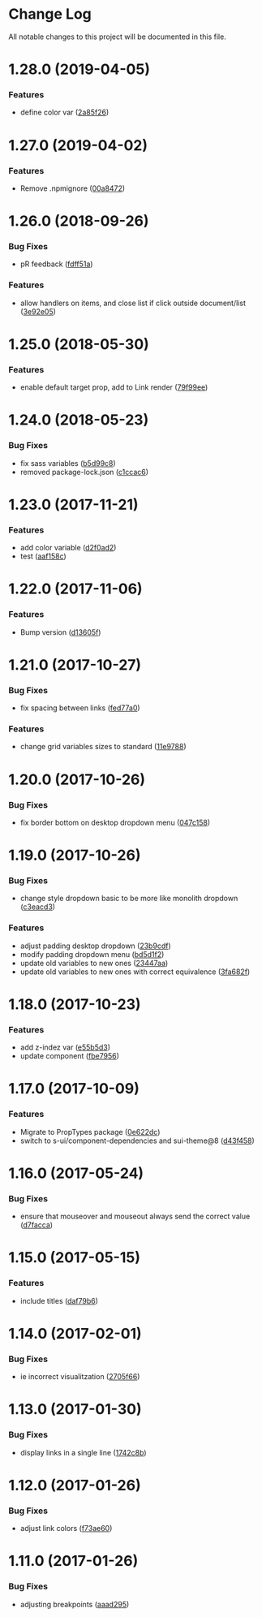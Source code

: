 # Change Log

All notable changes to this project will be documented in this file.

<a name="1.28.0"></a>
# 1.28.0 (2019-04-05)


### Features

* define color var ([2a85f26](https://github.com/SUI-Components/schibsted-spain-components/commit/2a85f26))



<a name="1.27.0"></a>
# 1.27.0 (2019-04-02)


### Features

* Remove .npmignore ([00a8472](https://github.com/SUI-Components/schibsted-spain-components/commit/00a8472))



<a name="1.26.0"></a>
# 1.26.0 (2018-09-26)


### Bug Fixes

* pR feedback ([fdff51a](https://github.com/SUI-Components/schibsted-spain-components/commit/fdff51a))


### Features

* allow handlers on items, and close list if click outside document/list ([3e92e05](https://github.com/SUI-Components/schibsted-spain-components/commit/3e92e05))



<a name="1.25.0"></a>
# 1.25.0 (2018-05-30)


### Features

* enable default target prop, add to Link render ([79f99ee](https://github.com/SUI-Components/schibsted-spain-components/commit/79f99ee))



<a name="1.24.0"></a>
# 1.24.0 (2018-05-23)


### Bug Fixes

* fix sass variables ([b5d99c8](https://github.com/SUI-Components/schibsted-spain-components/commit/b5d99c8))
* removed package-lock.json ([c1ccac6](https://github.com/SUI-Components/schibsted-spain-components/commit/c1ccac6))



<a name="1.23.0"></a>
# 1.23.0 (2017-11-21)


### Features

* add color variable ([d2f0ad2](https://github.com/SUI-Components/schibsted-spain-components/commit/d2f0ad2))
* test ([aaf158c](https://github.com/SUI-Components/schibsted-spain-components/commit/aaf158c))



<a name="1.22.0"></a>
# 1.22.0 (2017-11-06)


### Features

* Bump version ([d13605f](https://github.com/SUI-Components/schibsted-spain-components/commit/d13605f))



<a name="1.21.0"></a>
# 1.21.0 (2017-10-27)


### Bug Fixes

* fix spacing between links ([fed77a0](https://github.com/SUI-Components/schibsted-spain-components/commit/fed77a0))


### Features

* change grid variables sizes to standard ([11e9788](https://github.com/SUI-Components/schibsted-spain-components/commit/11e9788))



<a name="1.20.0"></a>
# 1.20.0 (2017-10-26)


### Bug Fixes

* fix border bottom on desktop dropdown menu ([047c158](https://github.com/SUI-Components/schibsted-spain-components/commit/047c158))



<a name="1.19.0"></a>
# 1.19.0 (2017-10-26)


### Bug Fixes

* change style dropdown basic to be more like monolith dropdown ([c3eacd3](https://github.com/SUI-Components/schibsted-spain-components/commit/c3eacd3))


### Features

* adjust padding desktop dropdown ([23b9cdf](https://github.com/SUI-Components/schibsted-spain-components/commit/23b9cdf))
* modify padding dropdown menu ([bd5d1f2](https://github.com/SUI-Components/schibsted-spain-components/commit/bd5d1f2))
* update old variables to new ones ([23447aa](https://github.com/SUI-Components/schibsted-spain-components/commit/23447aa))
* update old variables to new ones with correct equivalence ([3fa682f](https://github.com/SUI-Components/schibsted-spain-components/commit/3fa682f))



<a name="1.18.0"></a>
# 1.18.0 (2017-10-23)


### Features

* add z-indez var ([e55b5d3](https://github.com/SUI-Components/schibsted-spain-components/commit/e55b5d3))
* update component ([fbe7956](https://github.com/SUI-Components/schibsted-spain-components/commit/fbe7956))



<a name="1.17.0"></a>
# 1.17.0 (2017-10-09)


### Features

* Migrate to PropTypes package ([0e622dc](https://github.com/SUI-Components/schibsted-spain-components/commit/0e622dc))
* switch to s-ui/component-dependencies and sui-theme@8 ([d43f458](https://github.com/SUI-Components/schibsted-spain-components/commit/d43f458))



<a name="1.16.0"></a>
# 1.16.0 (2017-05-24)


### Bug Fixes

* ensure that mouseover and mouseout always send the correct value ([d7facca](https://github.com/SUI-Components/schibsted-spain-components/commit/d7facca))



<a name="1.15.0"></a>
# 1.15.0 (2017-05-15)


### Features

* include titles ([daf79b6](https://github.com/SUI-Components/schibsted-spain-components/commit/daf79b6))



<a name="1.14.0"></a>
# 1.14.0 (2017-02-01)


### Bug Fixes

* ie incorrect visualitzation ([2705f66](https://github.com/SUI-Components/schibsted-spain-components/commit/2705f66))



<a name="1.13.0"></a>
# 1.13.0 (2017-01-30)


### Bug Fixes

* display links in a single line ([1742c8b](https://github.com/SUI-Components/schibsted-spain-components/commit/1742c8b))



<a name="1.12.0"></a>
# 1.12.0 (2017-01-26)


### Bug Fixes

* adjust link colors ([f73ae60](https://github.com/SUI-Components/schibsted-spain-components/commit/f73ae60))



<a name="1.11.0"></a>
# 1.11.0 (2017-01-26)


### Bug Fixes

* adjusting breakpoints ([aaad295](https://github.com/SUI-Components/schibsted-spain-components/commit/aaad295))



